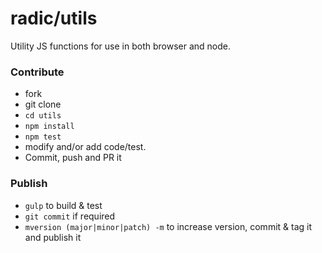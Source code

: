 # radic/utils
Utility JS functions for use in both browser and node.


### Contribute
- fork
- git clone 
- `cd utils`
- `npm install`
- `npm test`
- modify and/or add code/test. 
- Commit, push and PR it


### Publish
- `gulp` to build & test
- `git commit` if required
- `mversion (major|minor|patch) -m` to increase version, commit & tag it and publish it


